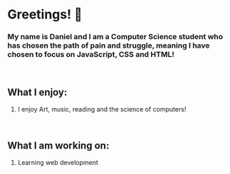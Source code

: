<h1>Greetings! 🤖</h1>
<h3>My name is Daniel and I am a Computer Science student who has chosen the path of pain and struggle, meaning I have chosen to focus on JavaScript, CSS and HTML!</h3>
</br>
<h2>What I enjoy:</h2>
<ol>
  <li>I enjoy Art, music, reading and the science of computers!</li>
</ol>  
</br>
<h2>What I am working on:</h2>
<ol>
  <li>Learning web development</li>
</ol>

<!--
**recursiveDan/recursiveDan** is a ✨ _special_ ✨ repository because its `README.md` (this file) appears on your GitHub profile.

Here are some ideas to get you started:

- 🔭 I’m currently working on ...
- 🌱 I’m currently learning ...
- 👯 I’m looking to collaborate on ...
- 🤔 I’m looking for help with ...
- 💬 Ask me about ...
- 📫 How to reach me: ...
- 😄 Pronouns: ...
- ⚡ Fun fact: ...
-->
